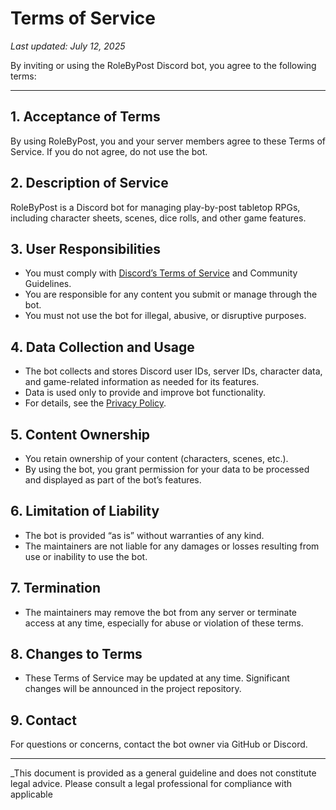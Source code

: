 # Terms of Service

_Last updated: July 12, 2025_

By inviting or using the RoleByPost Discord bot, you agree to the following terms:

---

## 1. Acceptance of Terms

By using RoleByPost, you and your server members agree to these Terms of Service. If you do not agree, do not use the bot.

## 2. Description of Service

RoleByPost is a Discord bot for managing play-by-post tabletop RPGs, including character sheets, scenes, dice rolls, and other game features.

## 3. User Responsibilities

- You must comply with [Discord’s Terms of Service](https://discord.com/terms) and Community Guidelines.
- You are responsible for any content you submit or manage through the bot.
- You must not use the bot for illegal, abusive, or disruptive purposes.

## 4. Data Collection and Usage

- The bot collects and stores Discord user IDs, server IDs, character data, and game-related information as needed for its features.
- Data is used only to provide and improve bot functionality.
- For details, see the [Privacy Policy](PRIVACY.md).

## 5. Content Ownership

- You retain ownership of your content (characters, scenes, etc.).
- By using the bot, you grant permission for your data to be processed and displayed as part of the bot’s features.

## 6. Limitation of Liability

- The bot is provided “as is” without warranties of any kind.
- The maintainers are not liable for any damages or losses resulting from use or inability to use the bot.

## 7. Termination

- The maintainers may remove the bot from any server or terminate access at any time, especially for abuse or violation of these terms.

## 8. Changes to Terms

- These Terms of Service may be updated at any time. Significant changes will be announced in the project repository.

## 9. Contact

For questions or concerns, contact the bot owner via GitHub or Discord.

---

_This document is provided as a general guideline and does not constitute legal advice. Please consult a legal professional for compliance with applicable